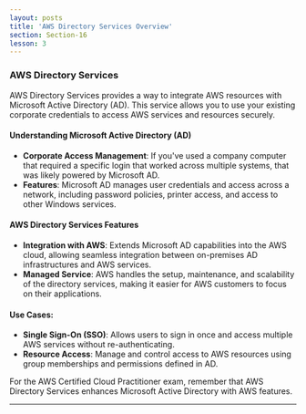 ```yaml
---
layout: posts
title: 'AWS Directory Services Overview'
section: Section-16
lesson: 3
---
```


### AWS Directory Services

AWS Directory Services provides a way to integrate AWS resources with Microsoft Active Directory (AD). This service allows you to use your existing corporate credentials to access AWS services and resources securely.

#### Understanding Microsoft Active Directory (AD)

- **Corporate Access Management**: If you've used a company computer that required a specific login that worked across multiple systems, that was likely powered by Microsoft AD.
- **Features**: Microsoft AD manages user credentials and access across a network, including password policies, printer access, and access to other Windows services.
<!-- pagebreak -->

#### AWS Directory Services Features

- **Integration with AWS**: Extends Microsoft AD capabilities into the AWS cloud, allowing seamless integration between on-premises AD infrastructures and AWS services.
- **Managed Service**: AWS handles the setup, maintenance, and scalability of the directory services, making it easier for AWS customers to focus on their applications.

#### Use Cases:

- **Single Sign-On (SSO)**: Allows users to sign in once and access multiple AWS services without re-authenticating.
- **Resource Access**: Manage and control access to AWS resources using group memberships and permissions defined in AD.

For the AWS Certified Cloud Practitioner exam, remember that AWS Directory Services enhances Microsoft Active Directory with AWS features.

---
